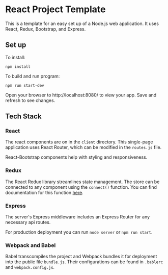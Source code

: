 # React Project Template

This is a template for an easy set up of a Node.js web application. It uses React, Redux, Bootstrap, and Express.

## Set up

To install:

```
npm install
```

To build and run program:

```
npm run start-dev
```

Open your browser to http://localhost:8080/ to view your app. Save and refresh to see changes.

## Tech Stack

### React

The react components are on in the `client` directory. This single-page application uses React Router, which can be modified in the `routes.js` file.

React-Bootstrap components help with styling and responsiveness.

### Redux

The React Redux library streamlines state management. The store can be connected to any component using the `connect()` function. You can find documentation for this function [here](https://react-redux.js.org/api/connect).

### Express

The server's Express middleware includes an Express Router for any necessary api routes.

For production deployment you can run `node server` or `npm run start`.

### Webpack and Babel

Babel transcompiles the project and Webpack bundles it for deployment into the public file `bundle.js`. Their configurations can be found in `.bablerc` and `webpack.config.js`.
